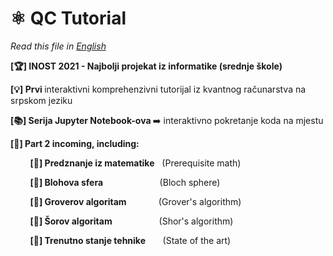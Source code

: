 <h1> 
  ⚛️ QC Tutorial
</h1> 
<i> Read this file in <a href="https://github.com/LukaNedimovic/qc-tutorial/blob/main/README.en.md">English</a> </i>

<b> [🏆] INOST 2021 - Najbolji projekat iz informatike (srednje škole) </b>

<b> [💡] Prvi </b> interaktivni komprehenzivni tutorijal iz kvantnog računarstva na srpskom jeziku

<b> [📚] Serija Jupyter Notebook-ova </b> ➡️ interaktivno pokretanje koda na mjestu

<b> [🔮] Part 2 incoming, including: </b>

&nbsp;&nbsp;&nbsp;&nbsp;&nbsp;&nbsp;&nbsp;&nbsp;<b>[📝] Predznanje iz matematike</b> &nbsp;&nbsp;(Prerequisite math)
  
&nbsp;&nbsp;&nbsp;&nbsp;&nbsp;&nbsp;&nbsp;&nbsp;<b>[📝] Blohova sfera</b> &nbsp;&nbsp;&nbsp;&nbsp;&nbsp;&nbsp;&nbsp;&nbsp;&nbsp;&nbsp;&nbsp;&nbsp;&nbsp;&nbsp;&nbsp;&nbsp;&nbsp;&nbsp;&nbsp;&nbsp;&nbsp;&nbsp;(Bloch sphere)
 
&nbsp;&nbsp;&nbsp;&nbsp;&nbsp;&nbsp;&nbsp;&nbsp;<b>[📝] Groverov algoritam</b>&nbsp;&nbsp;&nbsp;&nbsp;&nbsp;&nbsp;&nbsp;&nbsp;&nbsp;&nbsp;&nbsp;&nbsp;&nbsp;(Grover's algorithm)
  
&nbsp;&nbsp;&nbsp;&nbsp;&nbsp;&nbsp;&nbsp;&nbsp;<b>[📝] Šorov algoritam</b>&nbsp;&nbsp;&nbsp;&nbsp;&nbsp;&nbsp;&nbsp;&nbsp;&nbsp;&nbsp;&nbsp;&nbsp;&nbsp;&nbsp;&nbsp;&nbsp;&nbsp;&nbsp;          (Shor's algorithm)
  
&nbsp;&nbsp;&nbsp;&nbsp;&nbsp;&nbsp;&nbsp;&nbsp;<b>[📝] Trenutno stanje tehnike</b>&nbsp;&nbsp;&nbsp;&nbsp;&nbsp;&nbsp;&nbsp;(State of the art)

